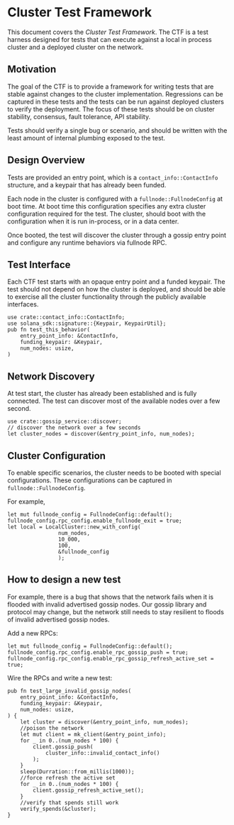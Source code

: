 # Cluster Test Framework

This document covers the *Cluster Test Framework*.  The CTF is a test harness
designed for tests that can execute against a local in process cluster and a
deployed cluster on the network.

## Motivation

The goal of the CTF is to provide a framework for writing tests that are stable
against changes to the cluster implementation.  Regressions can be captured in
these tests and the tests can be run against deployed clusters to verify the
deployment.  The focus of these tests should be on cluster stability, consensus,
fault tolerance, API stability.

Tests should verify a single bug or scenario, and should be written with the
least amount of internal plumbing exposed to the test.

## Design Overview

Tests are provided an entry point, which is a `contact_info::ContactInfo`
structure, and a keypair that has already been funded.

Each node in the cluster is configured with a `fullnode::FullnodeConfig` at boot
time.  At boot time this configuration specifies any extra cluster configuration
required for the test. The cluster, should boot with the configuration when it
is run in-process, or in a data center.

Once booted, the test will discover the cluster through a gossip entry point and
configure any runtime behaviors via fullnode RPC.

## Test Interface

Each CTF test starts with an opaque entry point and a funded keypair.  The test
should not depend on how the cluster is deployed, and should be able to exercise
all the cluster functionality through the publicly available interfaces.

```
use crate::contact_info::ContactInfo;
use solana_sdk::signature::{Keypair, KeypairUtil};
pub fn test_this_behavior(
    entry_point_info: &ContactInfo,
    funding_keypair: &Keypair,
    num_nodes: usize,
)
```


## Network Discovery

At test start, the cluster has already been established and is fully connected.
The test can discover most of the available nodes over a few second.

```
use crate::gossip_service::discover;
// discover the network over a few seconds
let cluster_nodes = discover(&entry_point_info, num_nodes);
```

## Cluster Configuration

To enable specific scenarios, the cluster needs to be booted with special
configurations.  These configurations can be captured in
`fullnode::FullnodeConfig`.

For example, 
```
let mut fullnode_config = FullnodeConfig::default();
fullnode_config.rpc_config.enable_fullnode_exit = true;
let local = LocalCluster::new_with_config(
                num_nodes,
                10_000,
                100,
                &fullnode_config
                );
```

## How to design a new test

For example, there is a bug that shows that the network fails when it is flooded
with invalid advertised gossip nodes.  Our gossip library and protocol may
change, but the network still needs to stay resilient to floods of invalid
advertised gossip nodes.

Add a new RPCs:

```
let mut fullnode_config = FullnodeConfig::default();
fullnode_config.rpc_config.enable_rpc_gossip_push = true;
fullnode_config.rpc_config.enable_rpc_gossip_refresh_active_set = true;
```

Wire the RPCs and write a new test:

``` 
pub fn test_large_invalid_gossip_nodes(
    entry_point_info: &ContactInfo,
    funding_keypair: &Keypair,
    num_nodes: usize,
) {
    let cluster = discover(&entry_point_info, num_nodes);
    //poison the network
    let mut client = mk_client(&entry_point_info);
    for _ in 0..(num_nodes * 100) {
	    client.gossip_push(
            cluster_info::invalid_contact_info()
        );
    }
    sleep(Durration::from_millis(1000));
    //force refresh the active set
    for _ in 0..(num_nodes * 100) {
	    client.gossip_refresh_active_set();
    }
    //verify that spends still work
    verify_spends(&cluster);
}
```
